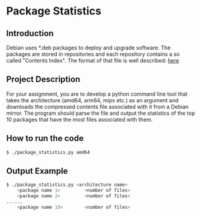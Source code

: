 # Package Statistics
## Introduction
Debian uses *.deb packages to deploy and upgrade software. 
The packages are stored in repositories and each repository contains a so called "Contents Index". 
The format of that file is well described: [here](https://wiki.debian.org/RepositoryFormat#A.22Contents.22_indices)

## Project Description
For your assignment, you are to develop a python command line tool that takes the architecture (amd64, arm64, mips etc.) as an argument and downloads the compressed contents file associated with it from a Debian mirror. 
The program should parse the file and output the statistics of the top 10 packages that have the most files associated with them.
 
## How to run the code
```bash
$ ./package_statistics.py amd64
```
 
## Output Example
```bash
$ ./package_statistics.py <architecture name> 
    <package name 1>         <number of files>
    <package name 2>         <number of files>
......
    <package name 10>        <number of files>
```
 
